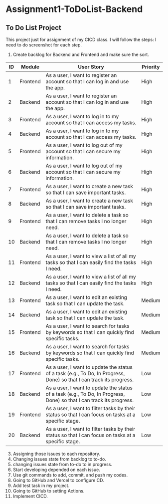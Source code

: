 # Assignment1-ToDoList-Backend
## To Do List Project
This project just for assignment of my CICD class.
I will follow the steps:
I need to do screenshot for each step.
1. Create backlog for Backend and Frontend and make sure the sort.

| ID | Module   | User Story                                                                                                                                       | Priority |
|----|----------|---------------------------------------------------------------------------------------------------------------------------------------------------|----------|
| 1  | Frontend | As a user, I want to register an account so that I can log in and use the app.                                                                  | High     |
| 2  | Backend  | As a user, I want to register an account so that I can log in and use the app.                                                                  | High     |
| 3  | Frontend | As a user, I want to log in to my account so that I can access my tasks.                                                                        | High     |
| 4  | Backend  | As a user, I want to log in to my account so that I can access my tasks.                                                                        | High     |
| 5  | Frontend | As a user, I want to log out of my account so that I can secure my information.                                                                 | High     |
| 6  | Backend  | As a user, I want to log out of my account so that I can secure my information.                                                                 | High     |
| 7  | Frontend | As a user, I want to create a new task so that I can save important tasks.                                                                      | High     |
| 8  | Backend  | As a user, I want to create a new task so that I can save important tasks.                                                                      | High     |
| 9  | Frontend | As a user, I want to delete a task so that I can remove tasks I no longer need.                                                                 | High     |
| 10 | Backend  | As a user, I want to delete a task so that I can remove tasks I no longer need.                                                                 | High     |
| 11 | Frontend | As a user, I want to view a list of all my tasks so that I can easily find the tasks I need.                                                    | High     |
| 12 | Backend  | As a user, I want to view a list of all my tasks so that I can easily find the tasks I need.                                                    | High     |
| 13 | Frontend | As a user, I want to edit an existing task so that I can update the task.                                                                       | Medium   |
| 14 | Backend  | As a user, I want to edit an existing task so that I can update the task.                                                                       | Medium   |
| 15 | Frontend | As a user, I want to search for tasks by keywords so that I can quickly find specific tasks.                                                    | Medium   |
| 16 | Backend  | As a user, I want to search for tasks by keywords so that I can quickly find specific tasks.                                                    | Medium   |
| 17 | Frontend | As a user, I want to update the status of a task (e.g., To Do, In Progress, Done) so that I can track its progress.                             | Low      |
| 18 | Backend  | As a user, I want to update the status of a task (e.g., To Do, In Progress, Done) so that I can track its progress.                             | Low      |
| 19 | Frontend | As a user, I want to filter tasks by their status so that I can focus on tasks at a specific stage.                                             | Low      |
| 20 | Backend  | As a user, I want to filter tasks by their status so that I can focus on tasks at a specific stage.                                             | Low      |

3. Assigning those issues to each repository.
4. Changing issues state from backlog to to-do.
5. changing issues state from to-do to in progress.
7. Start developing depended on each issue.
8. Use git commands to add, commit, and push my codes.
9. Going to GitHub and Vercel to configure CD.
10. Add test task in my project.
11. Going to GitHub to setting Actions.
12. Implement CICD.
